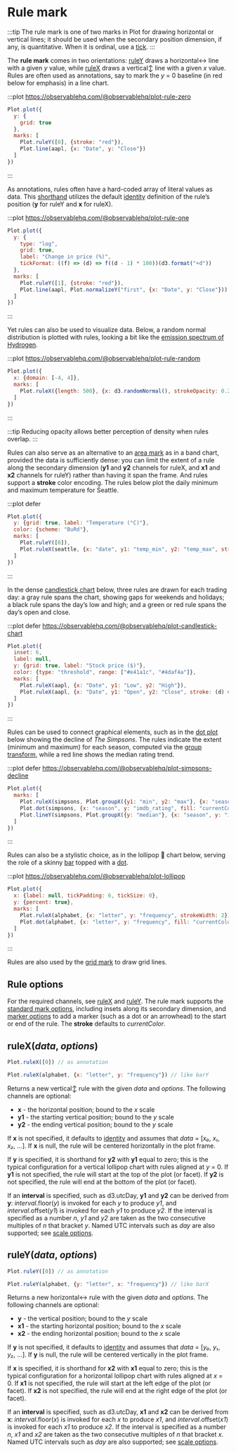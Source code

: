 <script setup>

import * as Plot from "@observablehq/plot";
import * as d3 from "d3";
import {shallowRef, onMounted} from "vue";
import aapl from "../data/aapl.ts";
import alphabet from "../data/alphabet.ts";

const seattle = shallowRef([]);
const simpsons = shallowRef(d3.cross(d3.range(1, 29), d3.range(1, 26), (x, y) => ({season: x, number_in_season: y})));

onMounted(() => {
  d3.csv("../data/seattle-weather.csv", d3.autoType).then((data) => (seattle.value = data));
  d3.csv("../data/simpsons.csv", d3.autoType).then((data) => (simpsons.value = data));
});

</script>

# Rule mark

:::tip
The rule mark is one of two marks in Plot for drawing horizontal or vertical lines; it should be used when the secondary position dimension, if any, is quantitative. When it is ordinal, use a [tick](./tick.md).
:::

The **rule mark** comes in two orientations: [ruleY](#ruley-data-options) draws a horizontal↔︎ line with a given *y* value, while [ruleX](#rulex-data-options) draws a vertical↕︎ line with a given *x* value. Rules are often used as annotations, say to mark the *y* = 0 baseline (in red below for emphasis) in a line chart.

:::plot https://observablehq.com/@observablehq/plot-rule-zero
```js
Plot.plot({
  y: {
    grid: true
  },
  marks: [
    Plot.ruleY([0], {stroke: "red"}),
    Plot.line(aapl, {x: "Date", y: "Close"})
  ]
})
```
:::

As annotations, rules often have a hard-coded array of literal values as data. This [shorthand](../features/shorthand.md) utilizes the default [identity](../features/transforms.md#identity) definition of the rule’s position (**y** for ruleY and **x** for ruleX).

:::plot https://observablehq.com/@observablehq/plot-rule-one
```js
Plot.plot({
  y: {
    type: "log",
    grid: true,
    label: "Change in price (%)",
    tickFormat: ((f) => (d) => f((d - 1) * 100))(d3.format("+d"))
  },
  marks: [
    Plot.ruleY([1], {stroke: "red"}),
    Plot.line(aapl, Plot.normalizeY("first", {x: "Date", y: "Close"}))
  ]
})
```
:::

Yet rules can also be used to visualize data. Below, a random normal distribution is plotted with rules, looking a bit like the [emission spectrum of Hydrogen](https://en.wikipedia.org/wiki/Hydrogen_spectral_series).

:::plot https://observablehq.com/@observablehq/plot-rule-random
```js
Plot.plot({
  x: {domain: [-4, 4]},
  marks: [
    Plot.ruleX({length: 500}, {x: d3.randomNormal(), strokeOpacity: 0.2})
  ]
})
```
:::

:::tip
Reducing opacity allows better perception of density when rules overlap.
:::

Rules can also serve as an alternative to an [area mark](./area.md) as in a band chart, provided the data is sufficiently dense: you can limit the extent of a rule along the secondary dimension (**y1** and **y2** channels for ruleX, and **x1** and **x2** channels for ruleY) rather than having it span the frame. And rules support a **stroke** color encoding. The rules below plot the daily minimum and maximum temperature for Seattle.

:::plot defer
```js
Plot.plot({
  y: {grid: true, label: "Temperature (°C)"},
  color: {scheme: "BuRd"},
  marks: [
    Plot.ruleY([0]),
    Plot.ruleX(seattle, {x: "date", y1: "temp_min", y2: "temp_max", stroke: "temp_min"})
  ]
})
```
:::

In the dense [candlestick chart](https://observablehq.com/@observablehq/observable-plot-candlestick) below, three rules are drawn for each trading day: a gray rule spans the chart, showing gaps for weekends and holidays; a black rule spans the day’s low and high; and a green or red rule spans the day’s open and close.

:::plot defer https://observablehq.com/@observablehq/plot-candlestick-chart
```js
Plot.plot({
  inset: 6,
  label: null,
  y: {grid: true, label: "Stock price ($)"},
  color: {type: "threshold", range: ["#e41a1c", "#4daf4a"]},
  marks: [
    Plot.ruleX(aapl, {x: "Date", y1: "Low", y2: "High"}),
    Plot.ruleX(aapl, {x: "Date", y1: "Open", y2: "Close", stroke: (d) => d.Close - d.Open, strokeWidth: 4})
  ]
})
```
:::

Rules can be used to connect graphical elements, such as in the [dot plot](./dot.md) below showing the decline of *The Simpsons*. The rules indicate the extent (minimum and maximum) for each season, computed via the [group transform](../transforms/group.md), while a red line shows the median rating trend.

:::plot defer https://observablehq.com/@observablehq/plot-simpsons-decline
```js
Plot.plot({
  marks: [
    Plot.ruleX(simpsons, Plot.groupX({y1: "min", y2: "max"}, {x: "season", y: "imdb_rating"})),
    Plot.dot(simpsons, {x: "season", y: "imdb_rating", fill: "currentColor", stroke: "var(--vp-c-bg)"}),
    Plot.lineY(simpsons, Plot.groupX({y: "median"}, {x: "season", y: "imdb_rating", stroke: "red"}))
  ]
})
```
:::

Rules can also be a stylistic choice, as in the lollipop 🍭 chart below, serving the role of a skinny [bar](./bar.md) topped with a [dot](./dot.md).

:::plot https://observablehq.com/@observablehq/plot-lollipop
```js
Plot.plot({
  x: {label: null, tickPadding: 6, tickSize: 0},
  y: {percent: true},
  marks: [
    Plot.ruleX(alphabet, {x: "letter", y: "frequency", strokeWidth: 2}),
    Plot.dot(alphabet, {x: "letter", y: "frequency", fill: "currentColor", r: 4})
  ]
})
```
:::

Rules are also used by the [grid mark](./grid.md) to draw grid lines.

## Rule options

For the required channels, see [ruleX](#rulex-data-options) and [ruleY](#ruley-data-options). The rule mark supports the [standard mark options](../features/marks.md#mark-options), including insets along its secondary dimension, and [marker options](../features/markers.md) to add a marker (such as a dot or an arrowhead) to the start or end of the rule. The **stroke** defaults to *currentColor*.

## ruleX(*data*, *options*)

```js
Plot.ruleX([0]) // as annotation
```
```js
Plot.ruleX(alphabet, {x: "letter", y: "frequency"}) // like barY
```

Returns a new vertical↕︎ rule with the given *data* and *options*. The following channels are optional:

* **x** - the horizontal position; bound to the *x* scale
* **y1** - the starting vertical position; bound to the *y* scale
* **y2** - the ending vertical position; bound to the *y* scale

If **x** is not specified, it defaults to [identity](../features/transforms.md#identity) and assumes that *data* = [*x₀*, *x₁*, *x₂*, …]. If **x** is null, the rule will be centered horizontally in the plot frame.

If **y** is specified, it is shorthand for **y2** with **y1** equal to zero; this is the typical configuration for a vertical lollipop chart with rules aligned at *y* = 0. If **y1** is not specified, the rule will start at the top of the plot (or facet). If **y2** is not specified, the rule will end at the bottom of the plot (or facet).

If an **interval** is specified, such as d3.utcDay, **y1** and **y2** can be derived from **y**: *interval*.floor(*y*) is invoked for each *y* to produce *y1*, and *interval*.offset(*y1*) is invoked for each *y1* to produce *y2*. If the interval is specified as a number *n*, *y1* and *y2* are taken as the two consecutive multiples of *n* that bracket *y*. Named UTC intervals such as *day* are also supported; see [scale options](../features/scales.md#scale-options).

## ruleY(*data*, *options*)

```js
Plot.ruleY([0]) // as annotation
```
```js
Plot.ruleY(alphabet, {y: "letter", x: "frequency"}) // like barX
```

Returns a new horizontal↔︎ rule with the given *data* and *options*. The following channels are optional:

* **y** - the vertical position; bound to the *y* scale
* **x1** - the starting horizontal position; bound to the *x* scale
* **x2** - the ending horizontal position; bound to the *x* scale

If **y** is not specified, it defaults to [identity](../features/transforms.md#identity) and assumes that *data* = [*y₀*, *y₁*, *y₂*, …]. If **y** is null, the rule will be centered vertically in the plot frame.

If **x** is specified, it is shorthand for **x2** with **x1** equal to zero; this is the typical configuration for a horizontal lollipop chart with rules aligned at *x* = 0. If **x1** is not specified, the rule will start at the left edge of the plot (or facet). If **x2** is not specified, the rule will end at the right edge of the plot (or facet).

If an **interval** is specified, such as d3.utcDay, **x1** and **x2** can be derived from **x**: *interval*.floor(*x*) is invoked for each *x* to produce *x1*, and *interval*.offset(*x1*) is invoked for each *x1* to produce *x2*. If the interval is specified as a number *n*, *x1* and *x2* are taken as the two consecutive multiples of *n* that bracket *x*. Named UTC intervals such as *day* are also supported; see [scale options](../features/scales.md#scale-options).
